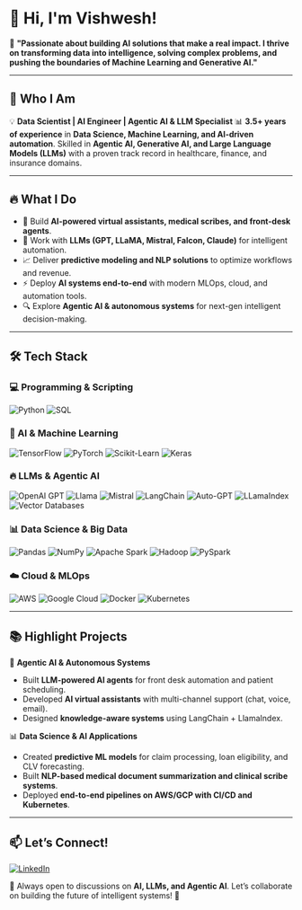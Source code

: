 # 👋 Hi, I'm Vishwesh!

🚀 **"Passionate about building AI solutions that make a real impact. I thrive on transforming data into intelligence, solving complex problems, and pushing the boundaries of Machine Learning and Generative AI."**

---

## 🌟 Who I Am

💡 **Data Scientist | AI Engineer | Agentic AI & LLM Specialist**
📊 **3.5+ years of experience** in **Data Science, Machine Learning, and AI-driven automation**. Skilled in **Agentic AI, Generative AI, and Large Language Models (LLMs)** with a proven track record in healthcare, finance, and insurance domains.

---

## 🔥 What I Do

* 🤖 Build **AI-powered virtual assistants, medical scribes, and front-desk agents**.
* 🧠 Work with **LLMs (GPT, LLaMA, Mistral, Falcon, Claude)** for intelligent automation.
* 📈 Deliver **predictive modeling and NLP solutions** to optimize workflows and revenue.
* ⚡ Deploy **AI systems end-to-end** with modern MLOps, cloud, and automation tools.
* 🔍 Explore **Agentic AI & autonomous systems** for next-gen intelligent decision-making.

---

## 🛠 Tech Stack

### 💻 Programming & Scripting

![Python](https://img.shields.io/badge/Python-3776AB?style=for-the-badge\&logo=python\&logoColor=white)
![SQL](https://img.shields.io/badge/SQL-CC2927?style=for-the-badge\&logo=amazon-dynamodb\&logoColor=white)

### 🤖 AI & Machine Learning

![TensorFlow](https://img.shields.io/badge/TensorFlow-FF6F00?style=for-the-badge\&logo=tensorflow\&logoColor=white)
![PyTorch](https://img.shields.io/badge/PyTorch-EE4C2C?style=for-the-badge\&logo=pytorch\&logoColor=white)
![Scikit-Learn](https://img.shields.io/badge/Scikit--Learn-F7931E?style=for-the-badge\&logo=scikit-learn\&logoColor=white)
![Keras](https://img.shields.io/badge/Keras-D00000?style=for-the-badge\&logo=keras\&logoColor=white)

### 🔥 LLMs & Agentic AI

![OpenAI GPT](https://img.shields.io/badge/OpenAI%20GPT-008080?style=for-the-badge\&logo=openai\&logoColor=white)
![Llama](https://img.shields.io/badge/LLaMA-1A237E?style=for-the-badge\&logo=meta\&logoColor=white)
![Mistral](https://img.shields.io/badge/Mistral-000000?style=for-the-badge\&logo=mistral\&logoColor=white)
![LangChain](https://img.shields.io/badge/LangChain-4A90E2?style=for-the-badge)
![Auto-GPT](https://img.shields.io/badge/AutoGPT-000000?style=for-the-badge\&logo=github\&logoColor=white)
![LLamaIndex](https://img.shields.io/badge/LlamaIndex-1A1A1A?style=for-the-badge)
![Vector Databases](https://img.shields.io/badge/Vector%20DBs-FF6F00?style=for-the-badge\&logo=faiss\&logoColor=white)

### 📊 Data Science & Big Data

![Pandas](https://img.shields.io/badge/Pandas-150458?style=for-the-badge\&logo=pandas\&logoColor=white)
![NumPy](https://img.shields.io/badge/NumPy-013243?style=for-the-badge\&logo=numpy\&logoColor=white)
![Apache Spark](https://img.shields.io/badge/Apache%20Spark-E25A1C?style=for-the-badge\&logo=apachespark\&logoColor=white)
![Hadoop](https://img.shields.io/badge/Hadoop-66CCFF?style=for-the-badge\&logo=apachehadoop\&logoColor=white)
![PySpark](https://img.shields.io/badge/PySpark-FF8C00?style=for-the-badge\&logo=apachespark\&logoColor=white)

### ☁️ Cloud & MLOps

![AWS](https://img.shields.io/badge/AWS-232F3E?style=for-the-badge\&logo=amazon-aws\&logoColor=white)
![Google Cloud](https://img.shields.io/badge/GCP-4285F4?style=for-the-badge\&logo=google-cloud\&logoColor=white)
![Docker](https://img.shields.io/badge/Docker-2496ED?style=for-the-badge\&logo=docker\&logoColor=white)
![Kubernetes](https://img.shields.io/badge/Kubernetes-326CE5?style=for-the-badge\&logo=kubernetes\&logoColor=white)

---

## 📚 Highlight Projects

🚀 **Agentic AI & Autonomous Systems**

* Built **LLM-powered AI agents** for front desk automation and patient scheduling.
* Developed **AI virtual assistants** with multi-channel support (chat, voice, email).
* Designed **knowledge-aware systems** using LangChain + LlamaIndex.

📊 **Data Science & AI Applications**

* Created **predictive ML models** for claim processing, loan eligibility, and CLV forecasting.
* Built **NLP-based medical document summarization and clinical scribe systems**.
* Deployed **end-to-end pipelines on AWS/GCP with CI/CD and Kubernetes**.

---

## 📫 Let’s Connect!

[![LinkedIn](https://img.shields.io/badge/LinkedIn-0077B5?style=for-the-badge&logo=linkedin&logoColor=white)](https://www.linkedin.com/in/vishwesh-w-028495270/)


💬 Always open to discussions on **AI, LLMs, and Agentic AI**. Let’s collaborate on building the future of intelligent systems! 🚀


